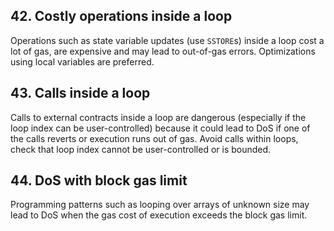 ## 42. Costly operations inside a loop

Operations such as state variable updates (use `SSTORE`s) inside a loop cost a lot of gas, are expensive and may lead to out-of-gas errors. Optimizations using local variables are preferred.

## 43. Calls inside a loop

Calls to external contracts inside a loop are dangerous (especially if the loop index can be user-controlled) because it could lead to DoS if one of the calls reverts or execution runs out of gas. Avoid calls within loops, check that loop index cannot be user-controlled or is bounded.

## 44. DoS with block gas limit

Programming patterns such as looping over arrays of unknown size may lead to DoS when the gas cost of execution exceeds the block gas limit.
